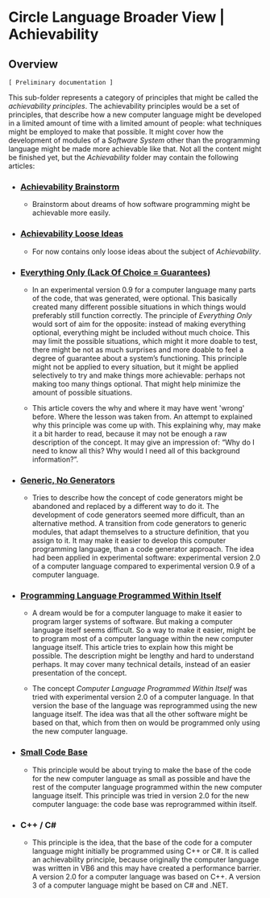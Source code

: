 ﻿Circle Language Broader View | Achievability
============================================

Overview
--------

`[ Preliminary documentation ]`

This sub-folder represents a category of principles that might be called the *achievability principles*. The achievability principles would be a set of principles, that describe how a new computer language might be developed in a limited amount of time with a limited amount of people: what techniques might be employed to make that possible. It might cover how the development of modules of a *Software System* other than the programming language might be made more achievable like that. Not all the content might be finished yet, but the *Achievability* folder may contain the following articles:

- ### [Achievability Brainstorm](https://github.com/jjvanzon/Circle-Language-Spec/blob/master/constructs-drafts/implementations/achievability/achievability-brainstorm.md)

    - Brainstorm about dreams of how software programming might be achievable more easily.

- ### [Achievability Loose Ideas](https://github.com/jjvanzon/Circle-Language-Spec/blob/master/constructs-drafts/implementations/achievability/achievability-loose-ideas.md)

    - For now contains only loose ideas about the subject of *Achievability*.

- ### [Everything Only (Lack Of Choice = Guarantees)](https://github.com/jjvanzon/Circle-Language-Spec/blob/master/constructs-drafts/implementations/achievability/everything-only-or-lack-of-choice-is-guarantees.md)

    - In an experimental version 0.9 for a computer language many parts of the code, that was generated, were optional. This basically created many different possible situations in which things would preferably still function correctly. The principle of *Everything Only* would sort of aim for the opposite: instead of making everything optional, everything might be included without much choice. This may limit the possible situations, which might it more doable to test, there might be not as much surprises and more doable to feel a degree of guarantee about a system’s functioning. This principle might not be applied to every situation, but it might be applied selectively to try and make things more achievable: perhaps not making too many things optional. That might help minimize the amount of possible situations.

    - This article covers the why and where it may have went 'wrong' before. Where the lesson was taken from. An attempt to explained why this principle was come up with. This explaining why, may make it a bit harder to read, because it may not be enough a raw description of the concept. It may give an impression of: “Why do I need to know all this? Why would I need all of this background information?”.

- ### [Generic, No Generators](https://github.com/jjvanzon/Circle-Language-Spec/blob/master/constructs-drafts/implementations/achievability/generic-no-generators.md)

    - Tries to describe how the concept of code generators might be abandoned and replaced by a different way to do it. The development of code generators seemed more difficult, than an alternative method. A transition from code generators to generic modules, that adapt themselves to a structure definition, that you assign to it. It may make it easier to develop this computer programming language, than a code generator approach. The idea had been applied in experimental software: experimental version 2.0 of a computer language compared to experimental version 0.9 of a computer language.

- ### [Programming Language Programmed Within Itself](https://github.com/jjvanzon/Circle-Language-Spec/blob/master/constructs-drafts/implementations/achievability/programming-language-programmed-within-itself.md)

    - A dream would be for a computer language to make it easier to program larger systems of software. But making a computer language itself seems difficult. So a way to make it easier, might be to program most of a computer language within the new computer language itself. This article tries to explain how this might be possible. The description might be lengthy and hard to understand perhaps. It may cover many technical details, instead of an easier presentation of the concept.

    - The concept *Computer Language Programmed Within Itself* was tried with experimental version 2.0 of a computer language. In that version the base of the language was reprogrammed using the new language itself. The idea was that all the other software might be based on that, which from then on would be programmed only using the new computer language.

- ### [Small Code Base](https://github.com/jjvanzon/Circle-Language-Spec/blob/master/constructs-drafts/implementations/achievability/small-base-code.md)

    - This principle would be about trying to make the base of the code for the new computer language as small as possible and have the rest of the computer language programmed within the new computer language itself. This principle was tried in version 2.0 for the new computer language: the code base was reprogrammed within itself.

- ### C++ / C\#

    - This principle is the idea, that the base of the code for a computer language might initially be programmed using C++ or C#. It is called an achievability principle, because originally the computer language was written in VB6 and this may have created a performance barrier. A version 2.0 for a computer language was based on C++. A version 3 of a computer language might be based on C# and .NET.